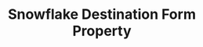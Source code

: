 ---
content-type: "api-form"
form-type: "destination"
key: "destination-form-properties-snowflake-object"

title: "Snowflake Destination Form Property"
api-type: "snowflake"
display-name: "Snowflake"

docs-name: "snowflake"
db-type: "snowflake"

description: ""

uses-common-fields: true
object-attributes:
  - name: "role"
    type: "string"
    required: false
    description: "The role to use."
    value: "<OPTIONAL_ROLE>"
---